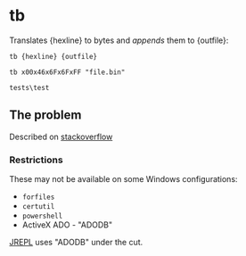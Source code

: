 # tb

Translates {hexline} to bytes and *appends* them to {outfile}:

```batch
tb {hexline} {outfile}

tb x00x46x6Fx6FxFF "file.bin"

tests\test
```

## The problem

Described on [stackoverflow](https://stackoverflow.com/questions/47750732/write-hex-values-to-file-in-windows-batch)

### Restrictions

These may not be available on some Windows configurations:
* `forfiles`
* `certutil`
* `powershell`
* ActiveX ADO - "ADODB"

[JREPL](https://www.dostips.com/forum/viewtopic.php?f=3&t=6044) uses "ADODB"
under the cut.
